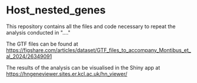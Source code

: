 # Host_nested_genes
This repository contains all the files and code necessary to repeat the analysis conducted in "...."

The GTF files can be found at https://figshare.com/articles/dataset/GTF_files_to_accompany_Montibus_et_al_2024/26349091

The results of the analysis can be visualised in the Shiny app at https://hngeneviewer.sites.er.kcl.ac.uk/hn_viewer/

